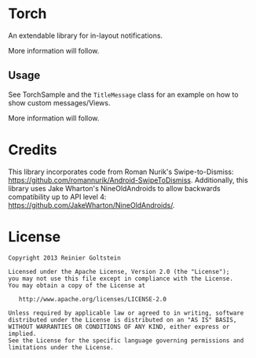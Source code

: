 Torch
=============

An extendable library for in-layout notifications.

More information will follow.

Usage
-----
See TorchSample and the `TitleMessage` class for an example on how to show custom messages/Views.

More information will follow.


Credits
=======
This library incorporates code from Roman Nurik's Swipe-to-Dismiss: https://github.com/romannurik/Android-SwipeToDismiss.
Additionally, this library uses Jake Wharton's NineOldAndroids to allow backwards compatibility up to API level 4: https://github.com/JakeWharton/NineOldAndroids/.


License
=======

    Copyright 2013 Reinier Goltstein

    Licensed under the Apache License, Version 2.0 (the "License");
    you may not use this file except in compliance with the License.
    You may obtain a copy of the License at

       http://www.apache.org/licenses/LICENSE-2.0

    Unless required by applicable law or agreed to in writing, software
    distributed under the License is distributed on an "AS IS" BASIS,
    WITHOUT WARRANTIES OR CONDITIONS OF ANY KIND, either express or implied.
    See the License for the specific language governing permissions and
    limitations under the License.




